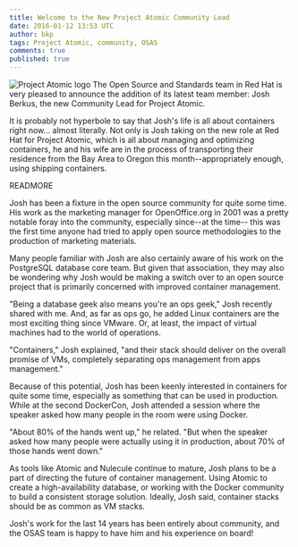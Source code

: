 ```yaml
---
title: Welcome to the New Project Atomic Community Lead
date: 2016-01-12 13:53 UTC
author: bkp
tags: Project Atomic, community, OSAS
comments: true
published: true
---
```

![Project Atomic logo](blog/atomic.png) The Open Source and Standards team in Red Hat is very pleased to announce the addition of its latest team member: Josh Berkus, the new Community Lead for Project Atomic.

It is probably not hyperbole to say that Josh's life is all about containers right now... almost literally. Not only is Josh taking on the new role at Red Hat for Project Atomic, which is all about managing and optimizing containers, he and his wife are in the process of transporting their residence from the Bay Area to Oregon this month--appropriately enough, using shipping containers.

READMORE

Josh has been a fixture in the open source community for quite some time. His work as the marketing manager for OpenOffice.org in 2001 was a pretty notable foray into the community, especially since--at the time-- this was the first time anyone had tried to apply open source methodologies to the production of marketing materials.

Many people familiar with Josh are also certainly aware of his work on the PostgreSQL database core team. But given that association, they may also be wondering why Josh would be making a switch over to an open source project that is primarily concerned with  improved container management.

"Being a database geek also means you're an ops geek," Josh recently shared with me. And, as far as ops go, he added Linux containers are the most exciting thing since VMware. Or, at least, the impact of virtual machines had to the world of operations.

"Containers," Josh explained, "and their stack should deliver on the overall promise of VMs, completely separating ops management from apps management."

Because of this potential, Josh has been keenly interested in containers for quite some time, especially as something that can be used in production. While at the second DockerCon, Josh attended a session where the speaker asked how many people in the room were using Docker.

"About 80% of the hands went up," he related. "But when the speaker asked how many people were actually using it in production, about 70% of those hands went down."

As tools like Atomic and Nulecule continue to mature, Josh plans to be a part of directing the future of container management. Using Atomic to create a high-availability database, or working with the Docker community to build a consistent storage solution. Ideally, Josh said, container stacks should be as common as VM stacks.

Josh's work for the last 14 years has been entirely about community, and the OSAS team is happy to have him and his experience on board!
